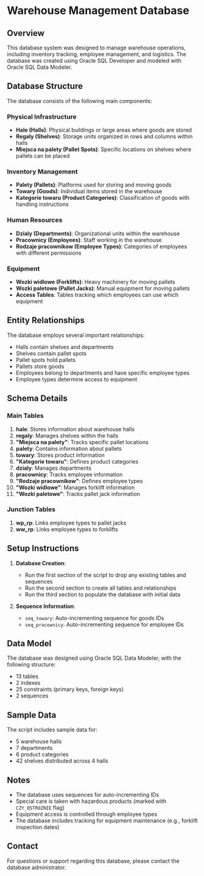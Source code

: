 # Warehouse Management Database

## Overview
This database system was designed to manage warehouse operations, including inventory tracking, employee management, and logistics. The database was created using Oracle SQL Developer and modeled with Oracle SQL Data Modeler.

## Database Structure
The database consists of the following main components:

### Physical Infrastructure
- **Hale (Halls)**: Physical buildings or large areas where goods are stored
- **Regaly (Shelves)**: Storage units organized in rows and columns within halls
- **Miejsca na palety (Pallet Spots)**: Specific locations on shelves where pallets can be placed

### Inventory Management
- **Palety (Pallets)**: Platforms used for storing and moving goods
- **Towary (Goods)**: Individual items stored in the warehouse
- **Kategorie towaru (Product Categories)**: Classification of goods with handling instructions

### Human Resources
- **Dzialy (Departments)**: Organizational units within the warehouse
- **Pracownicy (Employees)**: Staff working in the warehouse
- **Rodzaje pracownikow (Employee Types)**: Categories of employees with different permissions

### Equipment
- **Wozki widlowe (Forklifts)**: Heavy machinery for moving pallets
- **Wozki paletowe (Pallet Jacks)**: Manual equipment for moving pallets
- **Access Tables**: Tables tracking which employees can use which equipment

## Entity Relationships

The database employs several important relationships:
- Halls contain shelves and departments
- Shelves contain pallet spots
- Pallet spots hold pallets
- Pallets store goods
- Employees belong to departments and have specific employee types
- Employee types determine access to equipment

## Schema Details

### Main Tables
1. **hale**: Stores information about warehouse halls
2. **regaly**: Manages shelves within the halls
3. **"Miejsca na palety"**: Tracks specific pallet locations
4. **palety**: Contains information about pallets
5. **towary**: Stores product information
6. **"Kategorie towaru"**: Defines product categories
7. **dzialy**: Manages departments
8. **pracownicy**: Tracks employee information
9. **"Rodzaje pracownikow"**: Defines employee types
10. **"Wozki widlowe"**: Manages forklift information
11. **"Wozki paletowe"**: Tracks pallet jack information

### Junction Tables
1. **wp_rp**: Links employee types to pallet jacks
2. **ww_rp**: Links employee types to forklifts

## Setup Instructions

1. **Database Creation**:
   - Run the first section of the script to drop any existing tables and sequences
   - Run the second section to create all tables and relationships
   - Run the third section to populate the database with initial data

2. **Sequence Information**:
   - `seq_towary`: Auto-incrementing sequence for goods IDs
   - `seq_pracownicy`: Auto-incrementing sequence for employee IDs

## Data Model

The database was designed using Oracle SQL Data Modeler, with the following structure:
- 13 tables
- 2 indexes
- 25 constraints (primary keys, foreign keys)
- 2 sequences

## Sample Data

The script includes sample data for:
- 5 warehouse halls
- 7 departments
- 6 product categories
- 42 shelves distributed across 4 halls

## Notes

- The database uses sequences for auto-incrementing IDs
- Special care is taken with hazardous products (marked with `CZY_OSTROZNIE` flag)
- Equipment access is controlled through employee types
- The database includes tracking for equipment maintenance (e.g., forklift inspection dates)

## Contact

For questions or support regarding this database, please contact the database administrator.
